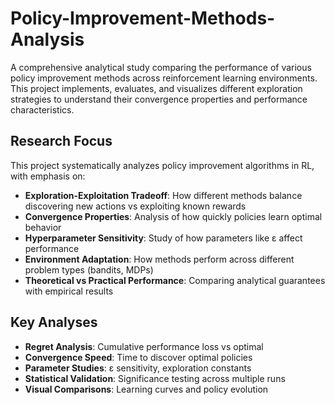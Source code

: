 # Policy-Improvement-Methods-Analysis

A comprehensive analytical study comparing the performance of various policy improvement methods across reinforcement learning environments. This project implements, evaluates, and visualizes different exploration strategies to understand their convergence properties and performance characteristics.

##  Research Focus

This project systematically analyzes policy improvement algorithms in RL, with emphasis on:

- **Exploration-Exploitation Tradeoff**: How different methods balance discovering new actions vs exploiting known rewards
- **Convergence Properties**: Analysis of how quickly policies learn optimal behavior
- **Hyperparameter Sensitivity**: Study of how parameters like ε affect performance
- **Environment Adaptation**: How methods perform across different problem types (bandits, MDPs)
- **Theoretical vs Practical Performance**: Comparing analytical guarantees with empirical results

##  Key Analyses
- **Regret Analysis**: Cumulative performance loss vs optimal
- **Convergence Speed**: Time to discover optimal policies  
- **Parameter Studies**: ε sensitivity, exploration constants
- **Statistical Validation**: Significance testing across multiple runs
- **Visual Comparisons**: Learning curves and policy evolution
